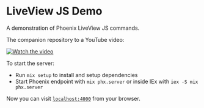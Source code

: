 # LiveView JS Demo

A demonstration of Phoenix LiveView JS commands.

The companion repository to a YouTube video:

[![Watch the video](https://img.youtube.com/vi/BRUTYHBJ_Z4/maxresdefault.jpg)](https://youtu.be/BRUTYHBJ_Z4)

To start the server:

  * Run `mix setup` to install and setup dependencies
  * Start Phoenix endpoint with `mix phx.server` or inside IEx with `iex -S mix phx.server`

Now you can visit [`localhost:4000`](http://localhost:4000) from your browser.
